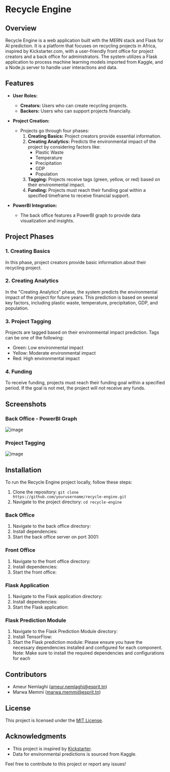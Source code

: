# Recycle Engine

## Overview

Recycle Engine is a web application built with the MERN stack and Flask for AI prediction. It is a platform that focuses on recycling projects in Africa, inspired by Kickstarter.com, with a user-friendly front office for project creators and a back office for administrators. The system utilizes a Flask application to process machine learning models imported from Kaggle, and a Node.js server to handle user interactions and data.

## Features

- **User Roles:**
  - **Creators:** Users who can create recycling projects.
  - **Backers:** Users who can support projects financially.

- **Project Creation:**
  - Projects go through four phases:
    1. **Creating Basics:** Project creators provide essential information.
    2. **Creating Analytics:** Predicts the environmental impact of the project by considering factors like:
       - Plastic Waste
       - Temperature
       - Precipitation
       - GDP
       - Population
    3. **Tagging:** Projects receive tags (green, yellow, or red) based on their environmental impact.
    4. **Funding:** Projects must reach their funding goal within a specified timeframe to receive financial support.

- **PowerBI Integration:**
  - The back office features a PowerBI graph to provide data visualization and insights.

## Project Phases

### 1. Creating Basics

In this phase, project creators provide basic information about their recycling project.

### 2. Creating Analytics

In the "Creating Analytics" phase, the system predicts the environmental impact of the project for future years. This prediction is based on several key factors, including plastic waste, temperature, precipitation, GDP, and population. 

### 3. Project Tagging

Projects are tagged based on their environmental impact prediction. Tags can be one of the following:
- Green: Low environmental impact
- Yellow: Moderate environmental impact
- Red: High environmental impact

### 4. Funding

To receive funding, projects must reach their funding goal within a specified period. If the goal is not met, the project will not receive any funds.

## Screenshots

### Back Office - PowerBI Graph
![image](https://github.com/iamponil/The_Brains_Bunch/assets/75281628/14153cad-fb55-4984-930c-a107dd70ef02)

### Project Tagging
![image](https://github.com/iamponil/The_Brains_Bunch/assets/75281628/77f758e9-badb-42aa-afc0-6adf2016d895)

## Installation

To run the Recycle Engine project locally, follow these steps:

1. Clone the repository: `git clone https://github.com/yourusername/recycle-engine.git`
2. Navigate to the project directory: `cd recycle-engine`

### Back Office

1. Navigate to the back office directory:
2. Install dependencies:
3. Start the back office server on port 3001:

### Front Office

1. Navigate to the front office directory:
2. Install dependencies:
3. Start the front office:

### Flask Application

1. Navigate to the Flask application directory:
2. Install dependencies:
3. Start the Flask application:

### Flask Prediction Module

1. Navigate to the Flask Prediction Module directory:
2. Install TensorFlow:
3. Start the Flask prediction module:
Please ensure you have the necessary dependencies installed and configured for each component.
Note: Make sure to install the required dependencies and configurations for each 

## Contributors

- Ameur Nemlaghi (ameur.nemlaghi@esprit.tn)
- Marwa Memmi (marwa.memmi@esprit.tn)

## License

This project is licensed under the [MIT License](LICENSE).

## Acknowledgments

- This project is inspired by [Kickstarter](https://www.kickstarter.com/).
- Data for environmental predictions is sourced from Kaggle.

Feel free to contribute to this project or report any issues!
